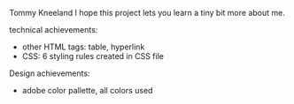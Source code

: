 Tommy Kneeland
I hope this project lets you learn a tiny bit more about me.

technical achievements:
- other HTML tags: table, hyperlink
- CSS: 6 styling rules created in CSS file

Design achievements:
- adobe color pallette, all colors used

